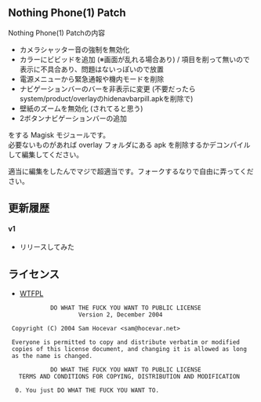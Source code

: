 ## Nothing Phone(1) Patch

Nothing Phone(1) Patchの内容

* カメラシャッター音の強制を無効化
* カラーにビビッドを追加 (※画面が乱れる場合あり) / 項目を削って無いので表示に不具合あり、問題はないっぽいので放置
* 電源メニューから緊急通報や機内モードを削除
* ナビゲーションバーのバーを非表示に変更 (不要だったらsystem/product/overlayのhidenavbarpill.apkを削除で)
* 壁紙のズームを無効化 (されてると思う)
* 2ボタンナビゲーションバーの追加

をする Magisk モジュールです。  
必要ないものがあれば overlay フォルダにある apk を削除するかデコンパイルして編集してください。

適当に編集をしたんでマジで超適当です。フォークするなりで自由に弄ってください。

## 更新履歴

#### v1
* リリースしてみた

## ライセンス

- [WTFPL](http://www.wtfpl.net/)

```
            DO WHAT THE FUCK YOU WANT TO PUBLIC LICENSE
                    Version 2, December 2004

 Copyright (C) 2004 Sam Hocevar <sam@hocevar.net>

 Everyone is permitted to copy and distribute verbatim or modified
 copies of this license document, and changing it is allowed as long
 as the name is changed.

            DO WHAT THE FUCK YOU WANT TO PUBLIC LICENSE
   TERMS AND CONDITIONS FOR COPYING, DISTRIBUTION AND MODIFICATION

  0. You just DO WHAT THE FUCK YOU WANT TO.
```
